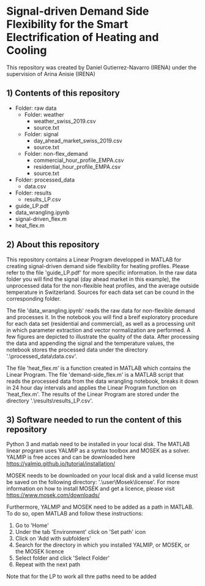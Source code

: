 # Signal-driven Demand Side Flexibility for the Smart Electrification of Heating and Cooling
This repository was created by Daniel Gutierrez-Navarro (IRENA) under the supervision of Arina Anisie (IRENA)


## 1) Contents of this repository
- Folder: raw data
    - Folder: weather
        - weather_swiss_2019.csv
        - source.txt
    - Folder: signal
        - day_ahead_market_swiss_2019.csv
        - source.txt
    - Folder: non-flex_demand
        - commercial_hour_profile_EMPA.csv
        - residential_hour_profile_EMPA.csv
        - source.txt
- Folder: processed_data  
    - data.csv
- Folder: results
    - results_LP.csv  
- guide_LP.pdf
- data_wrangling.ipynb
- signal-driven_flex.m
- heat_flex.m

## 2) About this repository
This repository contains a Linear Program developped in MATLAB for creating signal-driven demand side flexibility for heating profiles. Please refer to the file 'guide_LP.pdf' for more specific information. In the raw data folder you will find the signal (day ahead market in this example), the unprocessed data for the non-flexible heat profiles, and the average outside temperature in Switzerland. Sources for each data set can be cound in the corresponding folder.

The file 'data_wrangling.ipynb' reads the raw data for non-flexible demand and processes it. In the notebook you will find a breif exploratory procedure for each data set (residential and commercial), as well as a processing unit in which parameter extraction and vector normalization are performed. A few figures are depicted to illustrate the quality of the data. After processing the data and appending the signal and the temperature values, the notebook stores the processed data under the directory '.\processed_data\data.csv'. 

The file 'heat_flex.m' is a function created in MATLAB which contains the Linear Program. The file 'demand-side_flex.m' is a MATLAB script that reads the processed data from the data wrangling notebook, breaks it down in 24 hour day intervals and applies the Linear Program function on 'heat_flex.m'. The results of the Linear Program are stored under the directory '.\results\results_LP.csv'.

## 3) Software needed to run the content of this repository
Python 3 and matlab need to be installed in your local disk. The MATLAB linear program uses YALMIP as a syntax toolbox and MOSEK as a solver. YALMIP is free acces and can be downloaded here https://yalmip.github.io/tutorial/installation/

MOSEK needs to be downloaded on your local disk and a valid license must be saved on the following directory: '.\user\Mosek\license'. For more information on how to install MOSEK and get a licence, please visit https://www.mosek.com/downloads/

Furthermore, YALMIP and MOSEK need to be added as a path in MATLAB. To do so, open MATLAB and follow these instructions:
1) Go to 'Home'
2) Under the tab 'Environment' click on 'Set path' icon
3) Click on 'Add with subfolders'
4) Search for the directory in which you installed YALMIP, or MOSEK, or the MOSEK licence
5) Select folder and click 'Select Folder'
6) Repeat with the next path

Note that for the LP to work all thre paths need to be added
